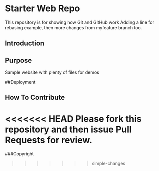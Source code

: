 # Starter Web Repo

This repository is for showing how Git and GitHub work
Adding a line for rebasing example, then more changes from myfeature branch too.

## Introduction

## Purpose

Sample website with plenty of files for demos

##Deployment

## How To Contribute

<<<<<<< HEAD
Please fork this repository and then issue Pull Requests for review.
=======
###Copyright
>>>>>>> simple-changes
